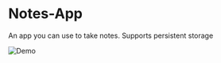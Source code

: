# Notes-App

An app you can use to take notes. Supports persistent storage

![Demo](https://github.com/Priyansh19077/Notes-App/blob/master/demo/1.gif)


